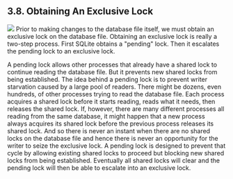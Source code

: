 ## 3\.8\.  Obtaining An Exclusive Lock


![](images/ac/commit-7.gif)
Prior to making changes to the database file itself, we must
obtain an exclusive lock on the database file. Obtaining an
exclusive lock is really a two\-step process. First SQLite obtains
a "pending" lock. Then it escalates the pending lock to an
exclusive lock.


A pending lock allows other processes that already have a
shared lock to continue reading the database file. But it
prevents new shared locks from being established. The idea
behind a pending lock is to prevent writer starvation caused
by a large pool of readers. There might be dozens, even hundreds,
of other processes trying to read the database file. Each process
acquires a shared lock before it starts reading, reads what it
needs, then releases the shared lock. If, however, there are
many different processes all reading from the same database, it
might happen that a new process always acquires its shared lock before
the previous process releases its shared lock. And so there is
never an instant when there are no shared locks on the database
file and hence there is never an opportunity for the writer to
seize the exclusive lock. A pending lock is designed to prevent
that cycle by allowing existing shared locks to proceed but
blocking new shared locks from being established. Eventually
all shared locks will clear and the pending lock will then be
able to escalate into an exclusive lock.


  


